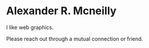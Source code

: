 # Alexander R. Mcneilly


I like web graphics.


Please reach out through a mutual connection or friend.
